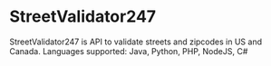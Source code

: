 # StreetValidator247
StreetValidator247 is API to validate streets and zipcodes in US and Canada. Languages supported: Java, Python, PHP, NodeJS, C#
